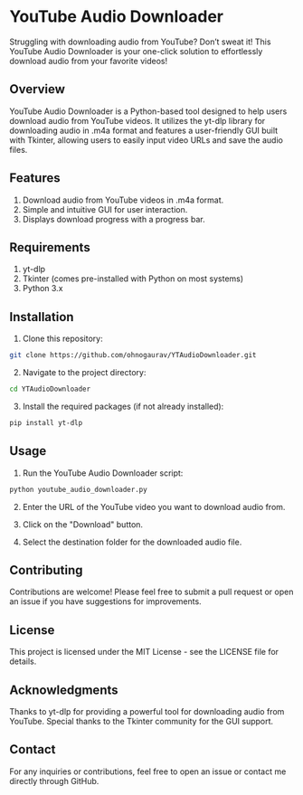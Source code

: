 # YouTube Audio Downloader

Struggling with downloading audio from YouTube? Don’t sweat it! This YouTube Audio Downloader is your one-click solution to effortlessly download audio from your favorite videos!

## Overview

YouTube Audio Downloader is a Python-based tool designed to help users download audio from YouTube videos. It utilizes the yt-dlp library for downloading audio in .m4a format and features a user-friendly GUI built with Tkinter, allowing users to easily input video URLs and save the audio files.

## Features

1. Download audio from YouTube videos in .m4a format.
2. Simple and intuitive GUI for user interaction.
3. Displays download progress with a progress bar.

## Requirements


1. yt-dlp
2. Tkinter (comes pre-installed with Python on most systems)
3. Python 3.x

## Installation

1. Clone this repository:
````bash
git clone https://github.com/ohnogaurav/YTAudioDownloader.git
````

2. Navigate to the project directory:
````bash
cd YTAudioDownloader
````
3. Install the required packages (if not already installed):
````bash
pip install yt-dlp
````
## Usage

1. Run the YouTube Audio Downloader script:
````bash
python youtube_audio_downloader.py
````
2. Enter the URL of the YouTube video you want to download audio from.

3. Click on the "Download" button.

4. Select the destination folder for the downloaded audio file.

## Contributing

Contributions are welcome! Please feel free to submit a pull request or open an issue if you have suggestions for improvements.

## License

This project is licensed under the MIT License - see the LICENSE file for details.

## Acknowledgments

Thanks to yt-dlp for providing a powerful tool for downloading audio from YouTube.
Special thanks to the Tkinter community for the GUI support.

## Contact

For any inquiries or contributions, feel free to open an issue or contact me directly through GitHub.
